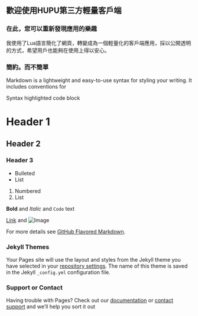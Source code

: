 ## 歡迎使用HUPU第三方輕量客戶端
### 在此，您可以重新發現應用的樂趣

我使用了Lua語言簡化了網頁，轉變成為一個輕量化的客戶端應用，採以公開透明的方式，希望用戶也能夠在使用上得以安心。

### 簡約。而不簡單

Markdown is a lightweight and easy-to-use syntax for styling your writing. It includes conventions for

Syntax highlighted code block

# Header 1
## Header 2
### Header 3

- Bulleted
- List

1. Numbered
2. List

**Bold** and _Italic_ and `Code` text

[Link](url) and ![Image](src)

For more details see [GitHub Flavored Markdown](https://guides.github.com/features/mastering-markdown/).

### Jekyll Themes

Your Pages site will use the layout and styles from the Jekyll theme you have selected in your [repository settings](https://github.com/TzuChiehHsiao/APP/settings). The name of this theme is saved in the Jekyll `_config.yml` configuration file.

### Support or Contact

Having trouble with Pages? Check out our [documentation](https://help.github.com/categories/github-pages-basics/) or [contact support](https://github.com/contact) and we’ll help you sort it out
